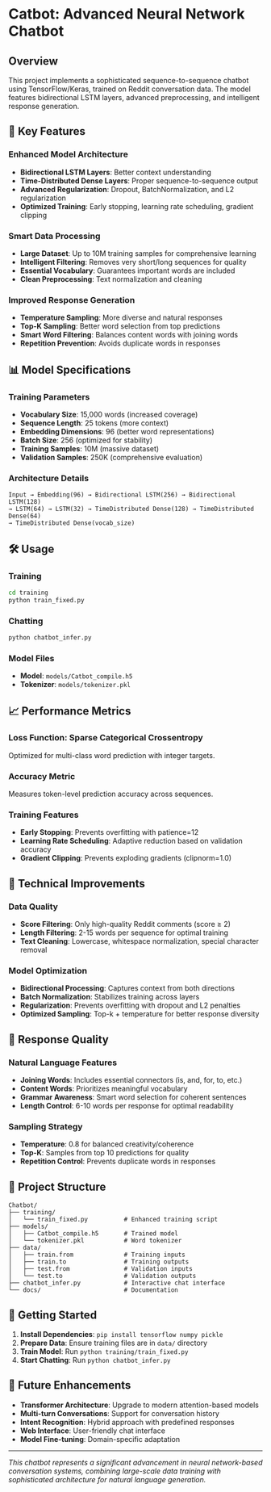 # Catbot: Advanced Neural Network Chatbot

## Overview
This project implements a sophisticated sequence-to-sequence chatbot using TensorFlow/Keras, trained on Reddit conversation data. The model features bidirectional LSTM layers, advanced preprocessing, and intelligent response generation.

## 🚀 Key Features

### **Enhanced Model Architecture**
- **Bidirectional LSTM Layers**: Better context understanding
- **Time-Distributed Dense Layers**: Proper sequence-to-sequence output
- **Advanced Regularization**: Dropout, BatchNormalization, and L2 regularization
- **Optimized Training**: Early stopping, learning rate scheduling, gradient clipping

### **Smart Data Processing**
- **Large Dataset**: Up to 10M training samples for comprehensive learning
- **Intelligent Filtering**: Removes very short/long sequences for quality
- **Essential Vocabulary**: Guarantees important words are included
- **Clean Preprocessing**: Text normalization and cleaning

### **Improved Response Generation**
- **Temperature Sampling**: More diverse and natural responses
- **Top-K Sampling**: Better word selection from top predictions
- **Smart Word Filtering**: Balances content words with joining words
- **Repetition Prevention**: Avoids duplicate words in responses

## 📊 Model Specifications

### **Training Parameters**
- **Vocabulary Size**: 15,000 words (increased coverage)
- **Sequence Length**: 25 tokens (more context)
- **Embedding Dimensions**: 96 (better word representations)
- **Batch Size**: 256 (optimized for stability)
- **Training Samples**: 10M (massive dataset)
- **Validation Samples**: 250K (comprehensive evaluation)

### **Architecture Details**
```
Input → Embedding(96) → Bidirectional LSTM(256) → Bidirectional LSTM(128) 
→ LSTM(64) → LSTM(32) → TimeDistributed Dense(128) → TimeDistributed Dense(64) 
→ TimeDistributed Dense(vocab_size)
```

## 🛠️ Usage

### **Training**
```bash
cd training
python train_fixed.py
```

### **Chatting**
```bash
python chatbot_infer.py
```

### **Model Files**
- **Model**: `models/Catbot_compile.h5`
- **Tokenizer**: `models/tokenizer.pkl`

## 📈 Performance Metrics

### **Loss Function**: Sparse Categorical Crossentropy
Optimized for multi-class word prediction with integer targets.

### **Accuracy Metric**
Measures token-level prediction accuracy across sequences.

### **Training Features**
- **Early Stopping**: Prevents overfitting with patience=12
- **Learning Rate Scheduling**: Adaptive reduction based on validation accuracy
- **Gradient Clipping**: Prevents exploding gradients (clipnorm=1.0)

## 🔧 Technical Improvements

### **Data Quality**
- **Score Filtering**: Only high-quality Reddit comments (score ≥ 2)
- **Length Filtering**: 2-15 words per sequence for optimal training
- **Text Cleaning**: Lowercase, whitespace normalization, special character removal

### **Model Optimization**
- **Bidirectional Processing**: Captures context from both directions
- **Batch Normalization**: Stabilizes training across layers
- **Regularization**: Prevents overfitting with dropout and L2 penalties
- **Optimized Sampling**: Top-k + temperature for better response diversity

## 🎯 Response Quality

### **Natural Language Features**
- **Joining Words**: Includes essential connectors (is, and, for, to, etc.)
- **Content Words**: Prioritizes meaningful vocabulary
- **Grammar Awareness**: Smart word selection for coherent sentences
- **Length Control**: 6-10 words per response for optimal readability

### **Sampling Strategy**
- **Temperature**: 0.8 for balanced creativity/coherence
- **Top-K**: Samples from top 10 predictions for quality
- **Repetition Control**: Prevents duplicate words in responses

## 📁 Project Structure
```
Chatbot/
├── training/
│   └── train_fixed.py          # Enhanced training script
├── models/
│   ├── Catbot_compile.h5       # Trained model
│   └── tokenizer.pkl           # Word tokenizer
├── data/
│   ├── train.from              # Training inputs
│   ├── train.to                # Training outputs
│   ├── test.from               # Validation inputs
│   └── test.to                 # Validation outputs
├── chatbot_infer.py            # Interactive chat interface
└── docs/                       # Documentation
```

## 🚀 Getting Started

1. **Install Dependencies**: `pip install tensorflow numpy pickle`
2. **Prepare Data**: Ensure training files are in `data/` directory
3. **Train Model**: Run `python training/train_fixed.py`
4. **Start Chatting**: Run `python chatbot_infer.py`

## 🔮 Future Enhancements

- **Transformer Architecture**: Upgrade to modern attention-based models
- **Multi-turn Conversations**: Support for conversation history
- **Intent Recognition**: Hybrid approach with predefined responses
- **Web Interface**: User-friendly chat interface
- **Model Fine-tuning**: Domain-specific adaptation

---

*This chatbot represents a significant advancement in neural network-based conversation systems, combining large-scale data training with sophisticated architecture for natural language generation.*
